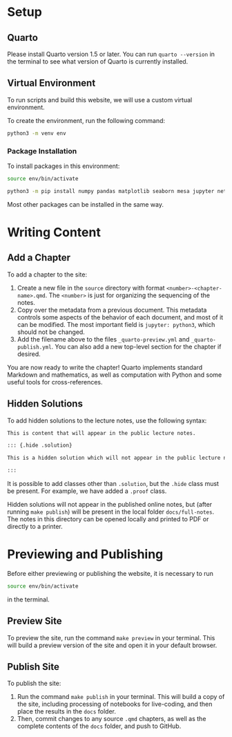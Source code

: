 # Setup

## Quarto 

Please install Quarto version 1.5 or later. You can run `quarto --version` in the terminal to see what version of Quarto is currently installed. 

## Virtual Environment

To run scripts and build this website, we will use a custom virtual environment. 

To create the environment, run the following command:

```bash
python3 -m venv env
```

### Package Installation

To install packages in this environment:

```bash
source env/bin/activate

python3 -m pip install numpy pandas matplotlib seaborn mesa jupyter networkx scikit-learn scipy jupyter-cache ipykernel
```

Most other packages can be installed in the same way. 

# Writing Content

## Add a Chapter

To add a chapter to the site: 

1. Create a new file in the `source` directory with format `<number>-<chapter-name>.qmd`. The `<number>` is just for organizing the sequencing of the notes. 
2. Copy over the metadata from a previous document. This metadata controls some aspects of the behavior of each document, and most of it can be modified. The most important field is `jupyter: python3`, which should not be changed. 
3. Add the filename above to the files `_quarto-preview.yml` and `_quarto-publish.yml`. You can also add a new top-level section for the chapter if desired. 

You are now ready to write the chapter! Quarto implements standard Markdown and mathematics, as well as computation with Python and some useful tools for cross-references. 

## Hidden Solutions 

To add hidden solutions to the lecture notes, use the following syntax: 

```markdown
This is content that will appear in the public lecture notes. 

::: {.hide .solution}

This is a hidden solution which will not appear in the public lecture notes. 

:::
```

It is possible to add classes other than `.solution`, but the `.hide` class must be present. For example, we have added a `.proof` class.

Hidden solutions will not appear in the published online notes, but (after running `make publish`) will be present in the local folder `docs/full-notes`. The notes in this directory can be opened locally and printed to PDF or directly to a printer.  

# Previewing and Publishing

Before either previewing or publishing the website, it is necessary to run 

```bash
source env/bin/activate
```

in the terminal. 

## Preview Site 

To preview the site, run the command `make preview` in your terminal. This will build a preview version of the site and open it in your default browser. 

## Publish Site 

To publish the site:

1. Run the command `make publish` in your terminal. This will build a copy of the site, including processing of notebooks for live-coding, and then place the results in the `docs` folder. 
2. Then, commit changes to any source `.qmd` chapters, as well as the complete contents of the `docs` folder, and push to GitHub. 



 
